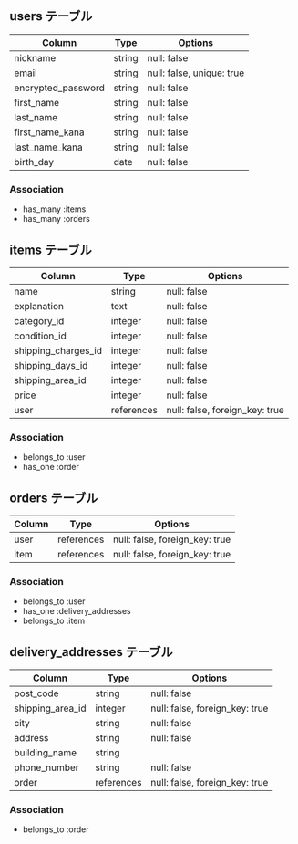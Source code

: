 ## users テーブル

| Column             | Type    | Options                   |
| ------------------ | ------- | ------------------------- |
| nickname           | string  | null: false               |
| email              | string  | null: false, unique: true |
| encrypted_password | string  | null: false               |
| first_name         | string  | null: false               |
| last_name          | string  | null: false               |
| first_name_kana    | string  | null: false               |
| last_name_kana     | string  | null: false               |
| birth_day          | date    | null: false               |


### Association
- has_many :items
- has_many :orders



## items テーブル

| Column              | Type       | Options                        |
| ------------------- | ---------- | ------------------------------ |
| name                | string     | null: false                    |
| explanation         | text       | null: false                    |
| category_id         | integer    | null: false                    |
| condition_id        | integer    | null: false                    |
| shipping_charges_id | integer    | null: false                    |
| shipping_days_id    | integer    | null: false                    |
| shipping_area_id    | integer    | null: false                    |
| price               | integer    | null: false                    |
| user                | references | null: false, foreign_key: true |

### Association
- belongs_to :user
- has_one   :order

## orders テーブル

| Column             | Type       | Options                        |
| ------------------ | ---------- | ------------------------------ |
| user               | references | null: false, foreign_key: true |
| item               | references | null: false, foreign_key: true |


### Association
- belongs_to :user
- has_one :delivery_addresses
- belongs_to :item

## delivery_addresses テーブル

| Column             | Type        | Options                         |
| ------------------ | ----------- | ------------------------------- |
| post_code          | string      | null: false                     |
| shipping_area_id    | integer    | null: false,  foreign_key: true |
| city               | string      | null: false                     |
| address            | string      | null: false                     |
| building_name      | string      |                                 |
| phone_number       | string      | null: false                     | 
| order              | references  | null: false, foreign_key: true  |
### Association
- belongs_to    :order

